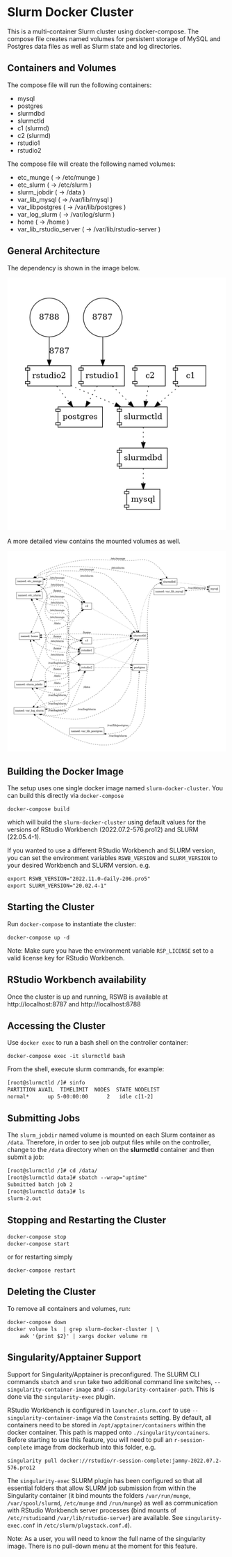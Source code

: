 # Slurm Docker Cluster

This is a multi-container Slurm cluster using docker-compose.  The compose file
creates named volumes for persistent storage of MySQL and Postgres data files as well as
Slurm state and log directories.

## Containers and Volumes

The compose file will run the following containers:

* mysql
* postgres
* slurmdbd
* slurmctld
* c1 (slurmd)
* c2 (slurmd)
* rstudio1
* rstudio2

The compose file will create the following named volumes:

* etc_munge         	 ( -> /etc/munge     )
* etc_slurm         	 ( -> /etc/slurm     )
* slurm_jobdir      	 ( -> /data          )
* var_lib_mysql     	 ( -> /var/lib/mysql )
* var_libpostgres     	 ( -> /var/lib/postgres )
* var_log_slurm     	 ( -> /var/log/slurm )
* home	 		 ( -> /home )
* var_lib_rstudio_server ( -> /var/lib/rstudio-server )

## General Architecture

The dependency is shown in the image below.

![](img/docker-compose.png)

A more detailed view contains the mounted volumes as well. 

![](img/docker-compose-no-nw-no-port.png)


## Building the Docker Image

The setup uses one single docker image named `slurm-docker-cluster`. You can build this directly via  `docker-compose`

```console
docker-compose build 
```
which will build the `slurm-docker-cluster` using default values for the versions of RStudio Workbench (2022.07.2-576.pro12) and SLURM (22.05.4-1).

If you wanted to use a different RStudio Workbench and SLURM version, you can set the environment variables `RSWB_VERSION` and `SLURM_VERSION` to your desired Workbench and SLURM version. e.g. 

```console
export RSWB_VERSION="2022.11.0-daily-206.pro5"
export SLURM_VERSION="20.02.4-1"

```                                                  


## Starting the Cluster

Run `docker-compose` to instantiate the cluster:

```console
docker-compose up -d
```

Note: Make sure you have the environment variable `RSP_LICENSE` set to a valid license key for RStudio Workbench.  

## RStudio Workbench availability

Once the cluster is up and running, RSWB is available at http://localhost:8787 and http://localhost:8788

## Accessing the Cluster

Use `docker exec` to run a bash shell on the controller container:

```console
docker-compose exec -it slurmctld bash
```

From the shell, execute slurm commands, for example:

```console
[root@slurmctld /]# sinfo
PARTITION AVAIL  TIMELIMIT  NODES  STATE NODELIST
normal*      up 5-00:00:00      2   idle c[1-2]
```

## Submitting Jobs

The `slurm_jobdir` named volume is mounted on each Slurm container as `/data`.
Therefore, in order to see job output files while on the controller, change to
the `/data` directory when on the **slurmctld** container and then submit a job:

```console
[root@slurmctld /]# cd /data/
[root@slurmctld data]# sbatch --wrap="uptime"
Submitted batch job 2
[root@slurmctld data]# ls
slurm-2.out
```

## Stopping and Restarting the Cluster

```console
docker-compose stop
docker-compose start
```

or for restarting simply

```console
docker-compose restart
```

## Deleting the Cluster

To remove all containers and volumes, run:

```console
docker-compose down
docker volume ls  | grep slurm-docker-cluster | \
	awk '{print $2}' | xargs docker volume rm 
```

## Singularity/Apptainer Support

Support for Singularity/Apptainer is preconfigured. The SLURM CLI commands `sbatch` and `srun` take two additional command line switches, `--singularity-container-image` and `--singularity-container-path`. This is done via the `singularity-exec` plugin. 

RStudio Workbench is configured in `launcher.slurm.conf` to use `--singularity-container-image` via the `Constraints` setting. By default, all containers need to be stored in `/opt/apptainer/containers` within the docker container. This path is mapped onto `./singularity/containers`. Before starting to use this feature, you will need to pull an `r-session-complete` image from dockerhub into this folder, e.g. 

```
singularity pull docker://rstudio/r-session-complete:jammy-2022.07.2-576.pro12
```

The `singularity-exec` SLURM plugin has been configured so that all essential folders that allow SLURM job submission from within the Singularity container (it bind mounts the folders `/var/run/munge`, `/var/spool/slurmd`, `/etc/munge` and `/run/munge`) as well as communication with RStudio Workbench server processes (bind mounts of `/etc/rstudio`and `/var/lib/rstudio-server`) are available. See `singularity-exec.conf` in `/etc/slurm/plugstack.conf.d`).

Note: As a user, you will need to know the full name of the singularity image. There is no pull-down menu at the moment for this feature. 
